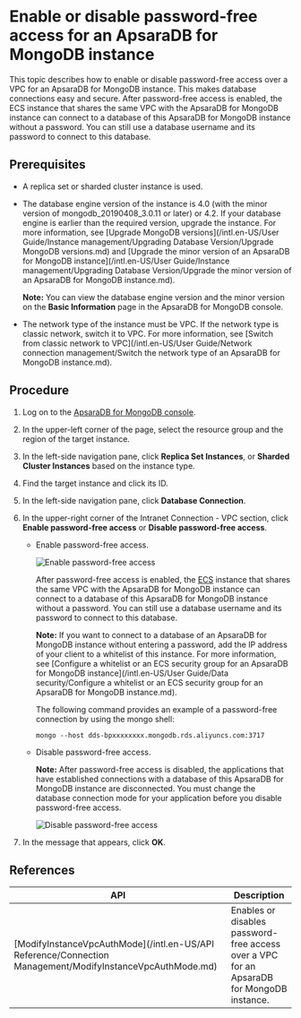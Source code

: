 # Enable or disable password-free access for an ApsaraDB for MongoDB instance

This topic describes how to enable or disable password-free access over a VPC for an ApsaraDB for MongoDB instance. This makes database connections easy and secure. After password-free access is enabled, the ECS instance that shares the same VPC with the ApsaraDB for MongoDB instance can connect to a database of this ApsaraDB for MongoDB instance without a password. You can still use a database username and its password to connect to this database.

## Prerequisites

-   A replica set or sharded cluster instance is used.
-   The database engine version of the instance is 4.0 \(with the minor version of mongodb\_20190408\_3.0.11 or later\) or 4.2. If your database engine is earlier than the required version, upgrade the instance. For more information, see [Upgrade MongoDB versions](/intl.en-US/User Guide/Instance management/Upgrading Database Version/Upgrade MongoDB versions.md) and [Upgrade the minor version of an ApsaraDB for MongoDB instance](/intl.en-US/User Guide/Instance management/Upgrading Database Version/Upgrade the minor version of an ApsaraDB for MongoDB instance.md).

    **Note:** You can view the database engine version and the minor version on the **Basic Information** page in the ApsaraDB for MongoDB console.

-   The network type of the instance must be VPC. If the network type is classic network, switch it to VPC. For more information, see [Switch from classic network to VPC](/intl.en-US/User Guide/Network connection management/Switch the network type of an ApsaraDB for MongoDB instance.md).

## Procedure

1.  Log on to the [ApsaraDB for MongoDB console](https://mongodb.console.aliyun.com/).

2.  In the upper-left corner of the page, select the resource group and the region of the target instance.

3.  In the left-side navigation pane, click **Replica Set Instances**, or **Sharded Cluster Instances** based on the instance type.

4.  Find the target instance and click its ID.

5.  In the left-side navigation pane, click **Database Connection**.

6.  In the upper-right corner of the Intranet Connection - VPC section, click **Enable password-free access** or **Disable password-free access**.

    -   Enable password-free access.

        ![Enable password-free access](https://static-aliyun-doc.oss-accelerate.aliyuncs.com/assets/img/en-US/4045298951/p45177.png)

        After password-free access is enabled, the [ECS](~~25367~~) instance that shares the same VPC with the ApsaraDB for MongoDB instance can connect to a database of this ApsaraDB for MongoDB instance without a password. You can still use a database username and its password to connect to this database.

        **Note:** If you want to connect to a database of an ApsaraDB for MongoDB instance without entering a password, add the IP address of your client to a whitelist of this instance. For more information, see [Configure a whitelist or an ECS security group for an ApsaraDB for MongoDB instance](/intl.en-US/User Guide/Data security/Configure a whitelist or an ECS security group for an ApsaraDB for MongoDB instance.md).

        The following command provides an example of a password-free connection by using the mongo shell:

        ```
        mongo --host dds-bpxxxxxxxx.mongodb.rds.aliyuncs.com:3717
        ```

    -   Disable password-free access.

        **Note:** After password-free access is disabled, the applications that have established connections with a database of this ApsaraDB for MongoDB instance are disconnected. You must change the database connection mode for your application before you disable password-free access.

        ![Disable password-free access](https://static-aliyun-doc.oss-accelerate.aliyuncs.com/assets/img/en-US/4045298951/p45178.png)

7.  In the message that appears, click **OK**.


## References

|API|Description|
|---|-----------|
|[ModifyInstanceVpcAuthMode](/intl.en-US/API Reference/Connection Management/ModifyInstanceVpcAuthMode.md)|Enables or disables password-free access over a VPC for an ApsaraDB for MongoDB instance.|


